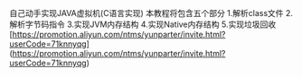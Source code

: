   自己动手实现JAVA虚拟机(C语言实现)
  本教程将包含五个部分
  1.解析class文件
  2.解析字节码指令
  3.实现JVM内存结构
  4.实现Native内存结构
  5.实现垃圾回收
  [https://promotion.aliyun.com/ntms/yunparter/invite.html?userCode=71knnyqg]   (https://promotion.aliyun.com/ntms/yunparter/invite.html?userCode=71knnyqg)
